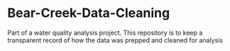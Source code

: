 # Bear-Creek-Data-Cleaning
Part of a water quality analysis project. This repository is to keep a transparent record of how the data was prepped and cleaned for analysis
